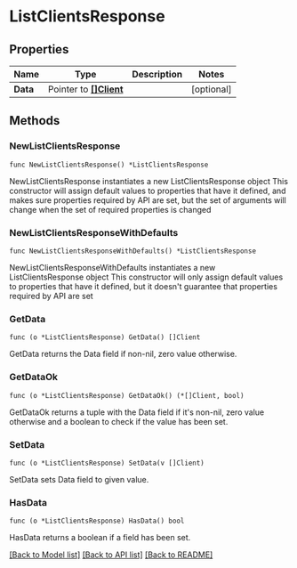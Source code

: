 # ListClientsResponse

## Properties

Name | Type | Description | Notes
------------ | ------------- | ------------- | -------------
**Data** | Pointer to [**[]Client**](Client.md) |  | [optional] 

## Methods

### NewListClientsResponse

`func NewListClientsResponse() *ListClientsResponse`

NewListClientsResponse instantiates a new ListClientsResponse object
This constructor will assign default values to properties that have it defined,
and makes sure properties required by API are set, but the set of arguments
will change when the set of required properties is changed

### NewListClientsResponseWithDefaults

`func NewListClientsResponseWithDefaults() *ListClientsResponse`

NewListClientsResponseWithDefaults instantiates a new ListClientsResponse object
This constructor will only assign default values to properties that have it defined,
but it doesn't guarantee that properties required by API are set

### GetData

`func (o *ListClientsResponse) GetData() []Client`

GetData returns the Data field if non-nil, zero value otherwise.

### GetDataOk

`func (o *ListClientsResponse) GetDataOk() (*[]Client, bool)`

GetDataOk returns a tuple with the Data field if it's non-nil, zero value otherwise
and a boolean to check if the value has been set.

### SetData

`func (o *ListClientsResponse) SetData(v []Client)`

SetData sets Data field to given value.

### HasData

`func (o *ListClientsResponse) HasData() bool`

HasData returns a boolean if a field has been set.


[[Back to Model list]](../README.md#documentation-for-models) [[Back to API list]](../README.md#documentation-for-api-endpoints) [[Back to README]](../README.md)


